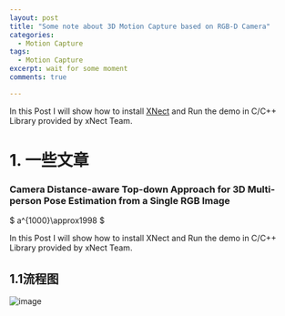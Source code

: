 ```yaml
---
layout: post
title: "Some note about 3D Motion Capture based on RGB-D Camera"
categories:
  - Motion Capture
tags:
  - Motion Capture
excerpt: wait for some moment
comments: true

---
```


In this Post I will show how to install [XNect](https://gvv.mpi-inf.mpg.de/projects/XNect/) and Run the demo in C/C++ Library provided by xNect Team.   

# 1. 一些文章

### Camera Distance-aware Top-down Approach for 3D Multi-person Pose Estimation from a Single RGB Image

$ a^{1000}\approx1998 $



In this Post I will show how to install XNect and Run the demo in C/C++ Library provided by xNect Team.    

## 1.1流程图

![image](https://wangchenjun521.github.io/assets/images/nvidia_info.jpg)

<img title="" src="https://wangchenjun521.github.io/assets/images/test.png" alt="" data-align="inline">


